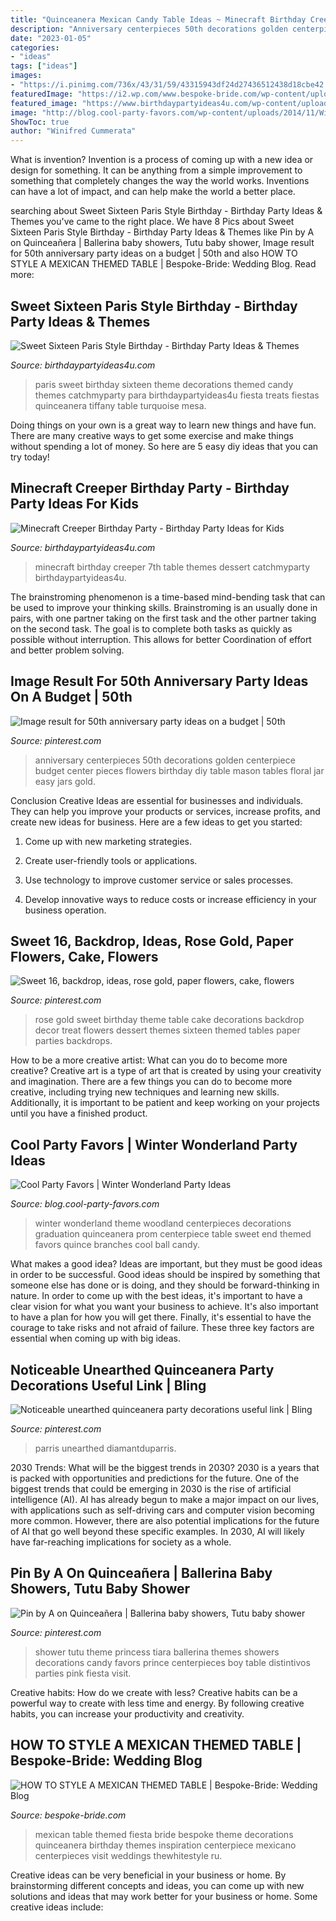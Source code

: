 ```yaml
---
title: "Quinceanera Mexican Candy Table Ideas ~ Minecraft Birthday Creeper 7th Table Themes Dessert Catchmyparty Birthdaypartyideas4u"
description: "Anniversary centerpieces 50th decorations golden centerpiece budget center pieces flowers birthday diy table mason tables floral jar easy jars gold"
date: "2023-01-05"
categories:
- "ideas"
tags: ["ideas"]
images:
- "https://i.pinimg.com/736x/43/31/59/43315943df24d27436512438d18cbe42.jpg?b=t"
featuredImage: "https://i2.wp.com/www.bespoke-bride.com/wp-content/uploads/2015/05/How-to-style-a-mexican-themed-table-wedding-inspiration-5.jpg"
featured_image: "https://www.birthdaypartyideas4u.com/wp-content/uploads/2015/02/minecraft-creeper-birthday-party-ideas-dessert-table-550x366.jpg"
image: "http://blog.cool-party-favors.com/wp-content/uploads/2014/11/Winter-Wonderland-Centerpieces.jpg"
ShowToc: true
author: "Winifred Cummerata"
---
```



What is invention?
Invention is a process of coming up with a new idea or design for something. It can be anything from a simple improvement to something that completely changes the way the world works. Inventions can have a lot of impact, and can help make the world a better place.

	

		
searching about Sweet Sixteen Paris Style Birthday - Birthday Party Ideas &amp; Themes you've came to the right place. We have 8 Pics about Sweet Sixteen Paris Style Birthday - Birthday Party Ideas &amp; Themes like Pin by A on Quinceañera | Ballerina baby showers, Tutu baby shower, Image result for 50th anniversary party ideas on a budget | 50th and also HOW TO STYLE A MEXICAN THEMED TABLE | Bespoke-Bride: Wedding Blog. Read more:
		
    
## Sweet Sixteen Paris Style Birthday - Birthday Party Ideas &amp; Themes

<img loading=lazy src="http://i0.wp.com/www.birthdaypartyideas4u.com/wp-content/uploads/2016/07/Sweet-Sixteen-Paris-Style-Birthday-Treats.jpg" onerror="this.onerror=null;this.src='https://tse1.mm.bing.net/th?id=OIP.9QXf6Hdm7kE6cAC4DY3p4gHaHa&amp;pid=15.1';" alt="Sweet Sixteen Paris Style Birthday - Birthday Party Ideas &amp; Themes">

_Source: birthdaypartyideas4u.com_

>paris sweet birthday sixteen theme decorations themed candy themes catchmyparty para birthdaypartyideas4u fiesta treats fiestas quinceanera tiffany table turquoise mesa. 

	

Doing things on your own is a great way to learn new things and have fun. There are many creative ways to get some exercise and make things without spending a lot of money. So here are 5 easy diy ideas that you can try today!

    
## Minecraft Creeper Birthday Party - Birthday Party Ideas For Kids

<img loading=lazy src="https://www.birthdaypartyideas4u.com/wp-content/uploads/2015/02/minecraft-creeper-birthday-party-ideas-dessert-table-550x366.jpg" onerror="this.onerror=null;this.src='https://tse1.mm.bing.net/th?id=OIP.Ien96zn_AiUC1uULMLD5UwHaE7&amp;pid=15.1';" alt="Minecraft Creeper Birthday Party - Birthday Party Ideas for Kids">

_Source: birthdaypartyideas4u.com_

>minecraft birthday creeper 7th table themes dessert catchmyparty birthdaypartyideas4u. 

	

The brainstroming phenomenon is a time-based mind-bending task that can be used to improve your thinking skills. Brainstroming is an usually done in pairs, with one partner taking on the first task and the other partner taking on the second task. The goal is to complete both tasks as quickly as possible without interruption. This allows for better Coordination of effort and better problem solving.

    
## Image Result For 50th Anniversary Party Ideas On A Budget | 50th

<img loading=lazy src="https://i.pinimg.com/736x/fd/b1/3f/fdb13f44bf66211758ac774fe62d8017.jpg" onerror="this.onerror=null;this.src='https://tse2.mm.bing.net/th?id=OIP.m4ad2Xo9E2f-qnA4c5_cawHaJ3&amp;pid=15.1';" alt="Image result for 50th anniversary party ideas on a budget | 50th">

_Source: pinterest.com_

>anniversary centerpieces 50th decorations golden centerpiece budget center pieces flowers birthday diy table mason tables floral jar easy jars gold. 

	

Conclusion
Creative Ideas are essential for businesses and individuals. They can help you improve your products or services, increase profits, and create new ideas for business. Here are a few ideas to get you started:
1. Come up with new marketing strategies.

2. Create user-friendly tools or applications.

3. Use technology to improve customer service or sales processes.

4. Develop innovative ways to reduce costs or increase efficiency in your business operation.

    
## Sweet 16, Backdrop, Ideas, Rose Gold, Paper Flowers, Cake, Flowers

<img loading=lazy src="https://i.pinimg.com/736x/43/31/59/43315943df24d27436512438d18cbe42.jpg?b=t" onerror="this.onerror=null;this.src='https://tse2.mm.bing.net/th?id=OIP.lKfQNHMD2b35s8Xb9jF1zwHaLG&amp;pid=15.1';" alt="Sweet 16, backdrop, ideas, rose gold, paper flowers, cake, flowers">

_Source: pinterest.com_

>rose gold sweet birthday theme table cake decorations backdrop decor treat flowers dessert themes sixteen themed tables paper parties backdrops. 

	

How to be a more creative artist: What can you do to become more creative?
Creative art is a type of art that is created by using your creativity and imagination. There are a few things you can do to become more creative, including trying new techniques and learning new skills. Additionally, it is important to be patient and keep working on your projects until you have a finished product.

    
## Cool Party Favors | Winter Wonderland Party Ideas

<img loading=lazy src="http://blog.cool-party-favors.com/wp-content/uploads/2014/11/Winter-Wonderland-Centerpieces.jpg" onerror="this.onerror=null;this.src='https://tse4.mm.bing.net/th?id=OIP.fJsXI2QV5DNXufOR7VKGQQHaJ4&amp;pid=15.1';" alt="Cool Party Favors | Winter Wonderland Party Ideas">

_Source: blog.cool-party-favors.com_

>winter wonderland theme woodland centerpieces decorations graduation quinceanera prom centerpiece table sweet end themed favors quince branches cool ball candy. 

	

What makes a good idea?
Ideas are important, but they must be good ideas in order to be successful. Good ideas should be inspired by something that someone else has done or is doing, and they should be forward-thinking in nature. In order to come up with the best ideas, it's important to have a clear vision for what you want your business to achieve. It's also important to have a plan for how you will get there. Finally, it's essential to have the courage to take risks and not afraid of failure. These three key factors are essential when coming up with big ideas.

    
## Noticeable Unearthed Quinceanera Party Decorations Useful Link | Bling

<img loading=lazy src="https://i.pinimg.com/originals/52/9d/c7/529dc7d1e91a244bfaf87aa2e71fb17e.jpg" onerror="this.onerror=null;this.src='https://tse1.mm.bing.net/th?id=OIP.CIvadIMMe9hoSP-SUestDAHaNK&amp;pid=15.1';" alt="Noticeable unearthed quinceanera party decorations useful link | Bling">

_Source: pinterest.com_

>parris unearthed diamantduparris. 

	

2030 Trends: What will be the biggest trends in 2030?
2030 is a years that is packed with opportunities and predictions for the future. One of the biggest trends that could be emerging in 2030 is the rise of artificial intelligence (AI). AI has already begun to make a major impact on our lives, with applications such as self-driving cars and computer vision becoming more common. However, there are also potential implications for the future of AI that go well beyond these specific examples. In 2030, AI will likely have far-reaching implications for society as a whole.

    
## Pin By A On Quinceañera | Ballerina Baby Showers, Tutu Baby Shower

<img loading=lazy src="https://i.pinimg.com/originals/09/42/3c/09423cd83f898aa3040c6d0d623e19be.jpg" onerror="this.onerror=null;this.src='https://tse3.mm.bing.net/th?id=OIP.Ju6EQ2gSIW2W5-V8VBmnKQHaJ4&amp;pid=15.1';" alt="Pin by A on Quinceañera | Ballerina baby showers, Tutu baby shower">

_Source: pinterest.com_

>shower tutu theme princess tiara ballerina themes showers decorations candy favors prince centerpieces boy table distintivos parties pink fiesta visit. 

	

Creative habits: How do we create with less?
Creative habits can be a powerful way to create with less time and energy. By following creative habits, you can increase your productivity and creativity.

    
## HOW TO STYLE A MEXICAN THEMED TABLE | Bespoke-Bride: Wedding Blog

<img loading=lazy src="https://i2.wp.com/www.bespoke-bride.com/wp-content/uploads/2015/05/How-to-style-a-mexican-themed-table-wedding-inspiration-5.jpg" onerror="this.onerror=null;this.src='https://tse2.mm.bing.net/th?id=OIP.NCEGaliqttr99Nkv8GFLxAHaLH&amp;pid=15.1';" alt="HOW TO STYLE A MEXICAN THEMED TABLE | Bespoke-Bride: Wedding Blog">

_Source: bespoke-bride.com_

>mexican table themed fiesta bride bespoke theme decorations quinceanera birthday themes inspiration centerpiece mexicano centerpieces visit weddings thewhitestyle ru. 

	

Creative ideas can be very beneficial in your business or home. By brainstorming different concepts and ideas, you can come up with new solutions and ideas that may work better for your business or home. Some creative ideas include:

